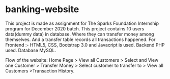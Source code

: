 # banking-website
This project is made as assignment for The Sparks Foundation Internship program for December 2020 batch.
This project contains 10 users data(dummy data) in database. Where they can transfer money among themselves. And a transfer table records all transactions happened. 
For Frontend :- HTML5, CSS, Bootstrap 3.0 and Javacript is used.
Backend PHP used.
Database MySQL.

Flow of the website: Home Page > View all Customers > Select and View one Customer > Transfer Money > Select customer to transfer to > View all Customers >Transaction History.
